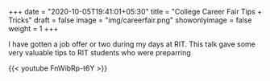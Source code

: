 +++
date = "2020-10-05T19:41:01+05:30"
title = "College Career Fair Tips + Tricks"
draft = false
image = "img/careerfair.png"
showonlyimage = false
weight = 1
+++

I have gotten a job offer or two during my days at RIT. This talk gave some very valuable tips to RIT students who were preparring 


{{< youtube FnWibRp-t6Y >}}